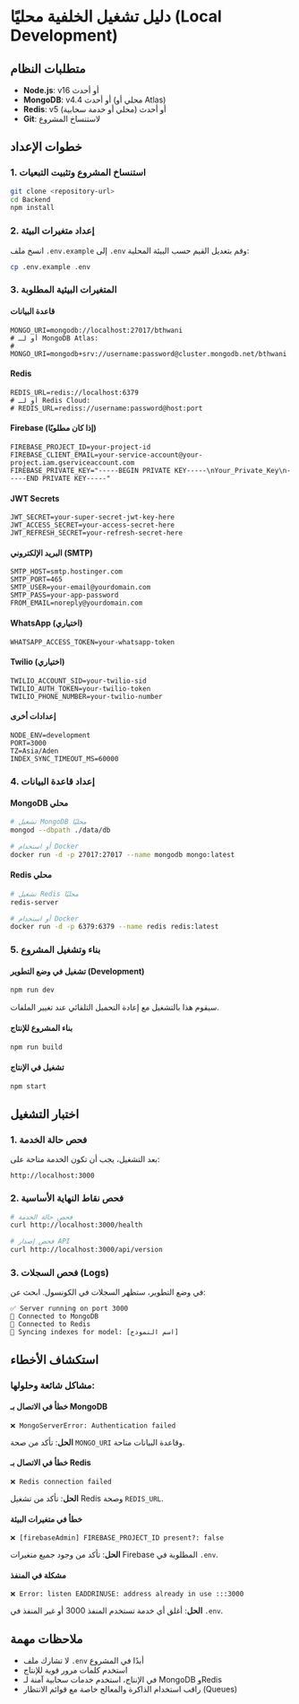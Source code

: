 # دليل تشغيل الخلفية محليًا (Local Development)

## متطلبات النظام
- **Node.js**: v16 أو أحدث
- **MongoDB**: v4.4 أو أحدث (محلي أو Atlas)
- **Redis**: v5 أو أحدث (محلي أو خدمة سحابية)
- **Git**: لاستنساخ المشروع

## خطوات الإعداد

### 1. استنساخ المشروع وتثبيت التبعيات
```bash
git clone <repository-url>
cd Backend
npm install
```

### 2. إعداد متغيرات البيئة
انسخ ملف `.env.example` إلى `.env` وقم بتعديل القيم حسب البيئة المحلية:

```bash
cp .env.example .env
```

### 3. المتغيرات البيئية المطلوبة

#### قاعدة البيانات
```env
MONGO_URI=mongodb://localhost:27017/bthwani
# أو لـ MongoDB Atlas:
# MONGO_URI=mongodb+srv://username:password@cluster.mongodb.net/bthwani
```

#### Redis
```env
REDIS_URL=redis://localhost:6379
# أو لـ Redis Cloud:
# REDIS_URL=rediss://username:password@host:port
```

#### Firebase (إذا كان مطلوبًا)
```env
FIREBASE_PROJECT_ID=your-project-id
FIREBASE_CLIENT_EMAIL=your-service-account@your-project.iam.gserviceaccount.com
FIREBASE_PRIVATE_KEY="-----BEGIN PRIVATE KEY-----\nYour_Private_Key\n-----END PRIVATE KEY-----"
```

#### JWT Secrets
```env
JWT_SECRET=your-super-secret-jwt-key-here
JWT_ACCESS_SECRET=your-access-secret-here
JWT_REFRESH_SECRET=your-refresh-secret-here
```

#### البريد الإلكتروني (SMTP)
```env
SMTP_HOST=smtp.hostinger.com
SMTP_PORT=465
SMTP_USER=your-email@yourdomain.com
SMTP_PASS=your-app-password
FROM_EMAIL=noreply@yourdomain.com
```

#### WhatsApp (اختياري)
```env
WHATSAPP_ACCESS_TOKEN=your-whatsapp-token
```

#### Twilio (اختياري)
```env
TWILIO_ACCOUNT_SID=your-twilio-sid
TWILIO_AUTH_TOKEN=your-twilio-token
TWILIO_PHONE_NUMBER=your-twilio-number
```

#### إعدادات أخرى
```env
NODE_ENV=development
PORT=3000
TZ=Asia/Aden
INDEX_SYNC_TIMEOUT_MS=60000
```

### 4. إعداد قاعدة البيانات

#### MongoDB محلي
```bash
# تشغيل MongoDB محليًا
mongod --dbpath ./data/db

# أو استخدام Docker
docker run -d -p 27017:27017 --name mongodb mongo:latest
```

#### Redis محلي
```bash
# تشغيل Redis محليًا
redis-server

# أو استخدام Docker
docker run -d -p 6379:6379 --name redis redis:latest
```

### 5. بناء وتشغيل المشروع

#### تشغيل في وضع التطوير (Development)
```bash
npm run dev
```
سيقوم هذا بالتشغيل مع إعادة التحميل التلقائي عند تغيير الملفات.

#### بناء المشروع للإنتاج
```bash
npm run build
```

#### تشغيل في الإنتاج
```bash
npm start
```

## اختبار التشغيل

### 1. فحص حالة الخدمة
بعد التشغيل، يجب أن تكون الخدمة متاحة على:
```
http://localhost:3000
```

### 2. فحص نقاط النهاية الأساسية
```bash
# فحص حالة الخدمة
curl http://localhost:3000/health

# فحص إصدار API
curl http://localhost:3000/api/version
```

### 3. فحص السجلات (Logs)
في وضع التطوير، ستظهر السجلات في الكونسول. ابحث عن:
```
✅ Server running on port 3000
🔗 Connected to MongoDB
🔗 Connected to Redis
🔧 Syncing indexes for model: [اسم النموذج]
```

## استكشاف الأخطاء

### مشاكل شائعة وحلولها:

#### خطأ في الاتصال بـ MongoDB
```
❌ MongoServerError: Authentication failed
```
**الحل**: تأكد من صحة `MONGO_URI` وقاعدة البيانات متاحة.

#### خطأ في الاتصال بـ Redis
```
❌ Redis connection failed
```
**الحل**: تأكد من تشغيل Redis وصحة `REDIS_URL`.

#### خطأ في متغيرات البيئة
```
❌ [firebaseAdmin] FIREBASE_PROJECT_ID present?: false
```
**الحل**: تأكد من وجود جميع متغيرات Firebase المطلوبة في `.env`.

#### مشكلة في المنفذ
```
❌ Error: listen EADDRINUSE: address already in use :::3000
```
**الحل**: أغلق أي خدمة تستخدم المنفذ 3000 أو غير المنفذ في `.env`.

## ملاحظات مهمة
- لا تشارك ملف `.env` أبدًا في المشروع
- استخدم كلمات مرور قوية للإنتاج
- في الإنتاج، استخدم خدمات سحابية آمنة لـ MongoDB وRedis
- راقب استخدام الذاكرة والمعالج خاصة مع قوائم الانتظار (Queues)
